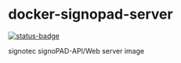 # docker-signopad-server
[![status-badge](https://build02.sotolar.net/api/badges/34/status.svg)](https://build02.sotolar.net/repos/34)

signotec signoPAD-API/Web server image
